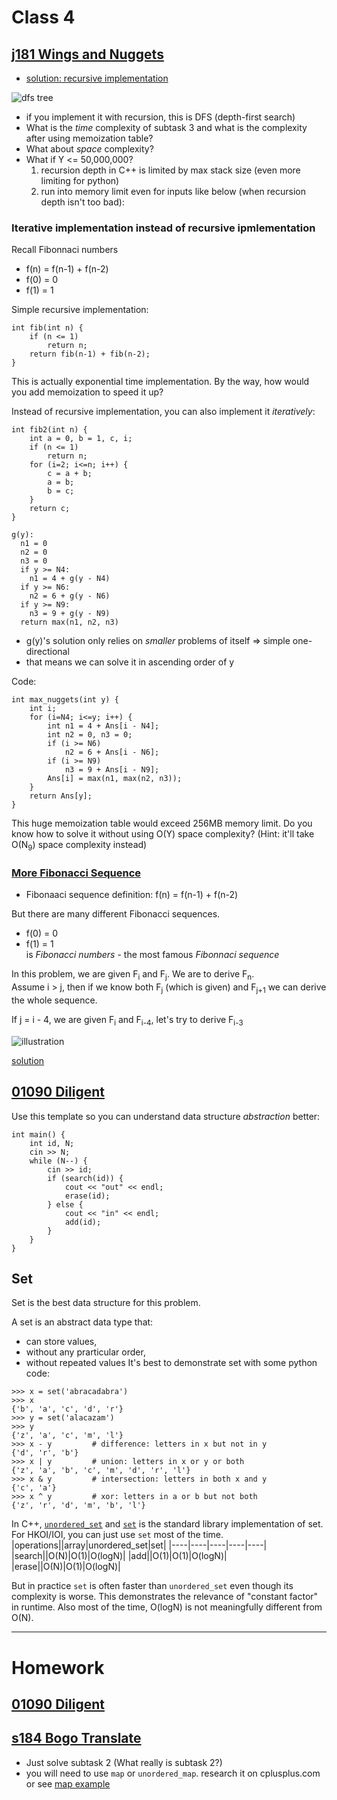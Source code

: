 # Class 4
## [j181 Wings and Nuggets](https://judge.hkoi.org/task/J181)
- [solution: recursive implementation](https://github.com/miyagi-sensei/j181/blob/main/v1.cpp)

![dfs tree](https://github.com/miyagi-sensei/georgia/blob/main/class3/j181.jpeg)
- if you implement it with recursion, this is DFS (depth-first search)
- What is the *time* complexity of subtask 3 and what is the complexity after using memoization table?
- What about *space* complexity?
- What if Y <= 50,000,000?
    1. recursion depth in C++ is limited by max stack size (even more limiting for python)
    2. run into memory limit even for inputs like below (when recursion depth isn't too bad):

### Iterative implementation instead of recursive ipmlementation
Recall Fibonnaci numbers
- f(n) = f(n-1) + f(n-2)
- f(0) = 0
- f(1) = 1

Simple recursive implementation:
```
int fib(int n) {
    if (n <= 1)
        return n;
    return fib(n-1) + fib(n-2);
}
```
This is actually exponential time implementation. By the way, how would you add memoization to speed it up?

Instead of recursive implementation, you can also implement it *iteratively*:
```
int fib2(int n) {
    int a = 0, b = 1, c, i;
    if (n <= 1)
        return n;
    for (i=2; i<=n; i++) {
        c = a + b;
        a = b;
        b = c;
    }
    return c;
}
```
```
g(y):
  n1 = 0
  n2 = 0
  n3 = 0
  if y >= N4:
    n1 = 4 + g(y - N4)
  if y >= N6:
    n2 = 6 + g(y - N6)
  if y >= N9:
    n3 = 9 + g(y - N9)
  return max(n1, n2, n3)
```
- g(y)'s solution only relies on *smaller* problems of itself => simple one-directional
- that means we can solve it in ascending order of y

Code:
```
int max_nuggets(int y) {
    int i;
    for (i=N4; i<=y; i++) {
        int n1 = 4 + Ans[i - N4];
        int n2 = 0, n3 = 0;
        if (i >= N6)
            n2 = 6 + Ans[i - N6];
        if (i >= N9)
            n3 = 9 + Ans[i - N9];
        Ans[i] = max(n1, max(n2, n3));
    }
    return Ans[y];
}
```
This huge memoization table would exceed 256MB memory limit. Do you know how to solve it without using O(Y) space complexity? 
(Hint: it'll take O(N<sub>9</sub>) space complexity instead)

### [More Fibonacci Sequence](https://judge.hkoi.org/task/M1323)
- Fibonaaci sequence definition: f(n) = f(n-1) + f(n-2)

But there are many different Fibonacci sequences.
- f(0) = 0
- f(1) = 1<br>
is *Fibonacci numbers* - the most famous *Fibonnaci sequence*

In this problem, we are given F<sub>i</sub> and F<sub>j</sub>. We are to derive F<sub>n</sub>.<br>
Assume i > j, then if we know both F<sub>j</sub> (which is given) and F<sub>j+1</sub> we can derive the whole sequence.

If j = i - 4, we are given F<sub>i</sub> and F<sub>i-4</sub>, let's try to derive F<sub>i-3</sub>

![illustration](https://github.com/miyagi-sensei/georgia/blob/main/class4/m1323.jpeg)

[solution](m1323.cpp)

## [01090 Diligent](https://judge.hkoi.org/task/01090)
Use this template so you can understand data structure *abstraction* better:
```
int main() {
    int id, N;
    cin >> N;
    while (N--) {
        cin >> id;
        if (search(id)) {
            cout << "out" << endl;
            erase(id);
        } else {
            cout << "in" << endl;
            add(id);
        }
    }
}
```

## Set
Set is the best data structure for this problem.

A set is an abstract data type that:
- can store values,
- without any prarticular order,
- without repeated values
It's best to demonstrate set with some python code:
```
>>> x = set('abracadabra')
>>> x
{'b', 'a', 'c', 'd', 'r'}
>>> y = set('alacazam')
>>> y
{'z', 'a', 'c', 'm', 'l'}
>>> x - y         # difference: letters in x but not in y
{'d', 'r', 'b'}
>>> x | y         # union: letters in x or y or both
{'z', 'a', 'b', 'c', 'm', 'd', 'r', 'l'}
>>> x & y         # intersection: letters in both x and y
{'c', 'a'}
>>> x ^ y         # xor: letters in a or b but not both
{'z', 'r', 'd', 'm', 'b', 'l'}
```
In C++, [`unordered_set`](https://www.cplusplus.com/reference/unordered_set/unordered_set/) and [`set`](https://www.cplusplus.com/reference/set/set) is the standard library implementation of set. For HKOI/IOI, you can just use `set` most of the time.
|operations||array|unordered_set|set|
|----|----|----|----|----|
|search||O(N)|O(1)|O(logN)|
|add||O(1)|O(1)|O(logN)|
|erase||O(N)|O(1)|O(logN)|

But in practice `set` is often faster than `unordered_set` even though its complexity is worse. This demonstrates the relevance of "constant factor" in runtime. Also most of the time, O(logN) is not meaningfully different from O(N).

---

# Homework
## [01090 Diligent](https://judge.hkoi.org/task/01090)
## [s184 Bogo Translate](https://judge.hkoi.org/task/s184)
- Just solve subtask 2 (What really is subtask 2?)
- you will need to use `map` or `unordered_map`. research it on cplusplus.com or see [map example](map_demo.cpp)
